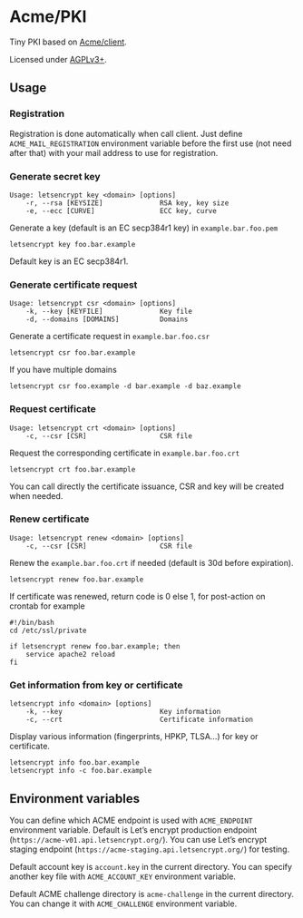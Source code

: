 # Acme/PKI

Tiny PKI based on [Acme/client](https://github.com/unixcharles/acme-client).

Licensed under [AGPLv3+](https://www.gnu.org/licenses/agpl-3.0.en.html).

## Usage
### Registration

Registration is done automatically when call client.
Just define `ACME_MAIL_REGISTRATION` environment variable before the first use (not need after that) with your mail address to use for registration. 

### Generate secret key

	Usage: letsencrypt key <domain> [options]
		-r, --rsa [KEYSIZE]              RSA key, key size
		-e, --ecc [CURVE]                ECC key, curve

Generate a key (default is an EC secp384r1 key) in `example.bar.foo.pem`

	letsencrypt key foo.bar.example

Default key is an EC secp384r1.

### Generate certificate request

	Usage: letsencrypt csr <domain> [options]
		-k, --key [KEYFILE]              Key file
		-d, --domains [DOMAINS]          Domains

Generate a certificate request in `example.bar.foo.csr`

	letsencrypt csr foo.bar.example

If you have multiple domains

	letsencrypt csr foo.example -d bar.example -d baz.example

### Request certificate

	Usage: letsencrypt crt <domain> [options]
		-c, --csr [CSR]                  CSR file

Request the corresponding certificate in `example.bar.foo.crt`

	letsencrypt crt foo.bar.example

You can call directly the certificate issuance, CSR and key will be created when needed.

### Renew certificate

	Usage: letsencrypt renew <domain> [options]
		-c, --csr [CSR]                  CSR file

Renew the `example.bar.foo.crt` if needed (default is 30d before expiration).

	letsencrypt renew foo.bar.example

If certificate was renewed, return code is 0 else 1, for post-action on crontab for example

	#!/bin/bash
	cd /etc/ssl/private
	
	if letsencrypt renew foo.bar.example; then
		service apache2 reload
	fi

### Get information from key or certificate

	letsencrypt info <domain> [options]
		-k, --key                        Key information
		-c, --crt                        Certificate information

Display various information (fingerprints, HPKP, TLSA…) for key or certificate.

	letsencrypt info foo.bar.example
	letsencrypt info -c foo.bar.example

## Environment variables

You can define which ACME endpoint is used with `ACME_ENDPOINT` environment variable.
Default is Let’s encrypt production endpoint (`https://acme-v01.api.letsencrypt.org/`).
You can use Let’s encrypt staging endpoint (`https://acme-staging.api.letsencrypt.org/`) for testing.

Default account key is `account.key` in the current directory. You can specify another key file with `ACME_ACCOUNT_KEY` environment variable.

Default ACME challenge directory is `acme-challenge` in the current directory.
You can change it with `ACME_CHALLENGE` environment variable.
